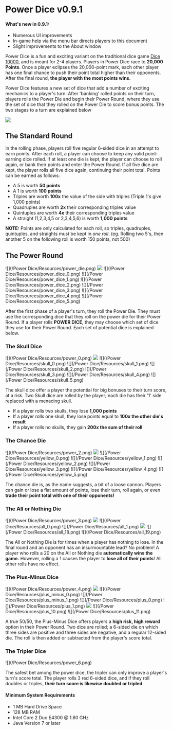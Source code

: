 # Power Dice v0.9.1

#### What's new in 0.9.1:
* Numerous UI improvements
* In-game help via the menu bar directs players to this document
* Slight improvements to the About window

Power Dice is a fun and exciting variant on the traditional dice game [Dice 10000](http://en.wikipedia.org/wiki/Dice_10000), and is meant for 2-4 players.  Players in Power Dice race 
to **20,000 Points**. Once a player eclipses the 20,000-point mark, each other player has one final chance to push their point 
total higher than their opponents.  After the final round, **the player with the most points wins**.

Power Dice features a new set of dice that add a number of exciting mechanics to a player's turn.  After 'banking' rolled points on their 
turn, players rolls the Power Die and begin their Power Round, where they use the set of dice that they rolled on the 
Power Die to score bonus points.  The two stages to a turn are explained below

![](http://i.imgur.com/3c3RUkD.png)

## The Standard Round

In the rolling phase, players roll five regular 6-sided dice in an attempt to earn points.  After each roll, a player can
choose to keep any valid point-earning dice rolled.  If at least one die is kept, the player can choose to roll again, or 
bank their points and enter the Power Round. If all five dice are kept, the player rolls all five dice again, continuing their
point total. Points can be earned as follows:
* A 5 is worth **50 points**
* A 1 is worth **100 points**
* Triples are worth **100x** the value of the side with triples (Triple 1's give 1,000 points)
* Quadruples are worth **2x** their corresponding triples value
* Quintuples are worth **4x** their corresponding triples value
* A straight (1,2,3,4,5 or 2,3,4,5,6) is worth **1,000 points**

**NOTE:** Points are only calculated for each roll, so triples, quadruples, quintuples, and straights must be kept in *one roll*.
(eg. Rolling two 5's, then another 5 on the following roll is worth 150 points, not 500)

## The Power Round

![](/Power Dice/Resources/power_die.png) 
![](http://v2.iconizer.net/files/Copenhagen/orig/arrow.png)
![](/Power Dice/Resources/power_dice_0.png) 
![](/Power Dice/Resources/power_dice_1.png) 
![](/Power Dice/Resources/power_dice_2.png) 
![](/Power Dice/Resources/power_dice_3.png) 
![](/Power Dice/Resources/power_dice_4.png) 
![](/Power Dice/Resources/power_dice_5.png) 

After the first phase of a player's turn, they roll the Power Die. They must use the corresponding dice that they roll on the
power die for their Power Round.  If a player rolls **POWER DICE**, they may choose which set of dice they use for their
Power Round.  Each set of potential dice is explained below.

### The Skull Dice

![](/Power Dice/Resources/power_0.png)
![](http://v2.iconizer.net/files/Copenhagen/orig/arrow.png)
![](/Power Dice/Resources/skull_0.png)
![](/Power Dice/Resources/skull_1.png)
![](/Power Dice/Resources/skull_2.png)
![](/Power Dice/Resources/skull_3.png)
![](/Power Dice/Resources/skull_4.png)
![](/Power Dice/Resources/skull_5.png)

The skull dice offer a player the potential for big bonuses to their turn score, at a risk. Two Skull dice are rolled
by the player; each die has their '1' side replaced with a menacing skull.  
* If a player rolls two skulls, they lose **1,000 points**
* If a player rolls one skull, they lose points equal to **100x the other die's result**
* If a player rolls no skulls, they gain **200x the sum of their roll**

### The Chance Die

![](/Power Dice/Resources/power_2.png) 
![](http://v2.iconizer.net/files/Copenhagen/orig/arrow.png)
![](/Power Dice/Resources/yellow_0.png)
![](/Power Dice/Resources/yellow_1.png)
![](/Power Dice/Resources/yellow_2.png)
![](/Power Dice/Resources/yellow_3.png)
![](/Power Dice/Resources/yellow_4.png)
![](/Power Dice/Resources/yellow_5.png)

The chance die is, as the name suggests, a bit of a loose cannon.  Players can gain or lose a flat amount of points, lose 
their turn, roll again, or even **trade their point total with one of their opponents!**

### The All or Nothing Die

![](/Power Dice/Resources/power_3.png)
![](http://v2.iconizer.net/files/Copenhagen/orig/arrow.png)
![](/Power Dice/Resources/all_0.png)
![](/Power Dice/Resources/all_1.png)
![](http://findicons.com/files/icons/2771/batch/64/ellipsis.png)
![](/Power Dice/Resources/all_18.png)
![](/Power Dice/Resources/all_19.png)

The All or Nothing Die is for times when a player has nothing to lose. In the final round and an opponent has an insurmountable
lead? No problem! A player who rolls a 20 on the All or Nothing die **automatically wins the game.** However, rolling a 1 causes the player
to **lose all of their points**! All other rolls have no effect.

### The Plus-Minus Dice

![](/Power Dice/Resources/power_4.png)
![](http://v2.iconizer.net/files/Copenhagen/orig/arrow.png)
![](/Power Dice/Resources/plus_minus_0.png)
![](/Power Dice/Resources/plus_minus_1.png)
![](/Power Dice/Resources/plus_0.png)
![](/Power Dice/Resources/plus_1.png)
![](http://findicons.com/files/icons/2771/batch/64/ellipsis.png)
![](/Power Dice/Resources/plus_10.png)
![](/Power Dice/Resources/plus_11.png)

A true 50/50, the Plus-Minus Dice offers players a **high risk, high reward** option in their Power Round. Two dice are rolled; a
6-sided die on which three sides are positive and three sides are negative, and a regular 12-sided die. The roll is then added or subtracted
from the player's score total.

### The Tripler Dice

![](/Power Dice/Resources/power_6.png)

The safest bet among the power dice, the tripler can only improve a player's turn's score total.  The player rolls 3 red  6-sided dice, and if they roll doubles or triples, **their turn score is likewise doubled or tripled**.

#### Minimum System Requirements
* 1 MB Hard Drive Space
* 128 MB RAM
* Intel Core 2 Duo E4300 @ 1.80 GHz
* Java Version 7 or later
